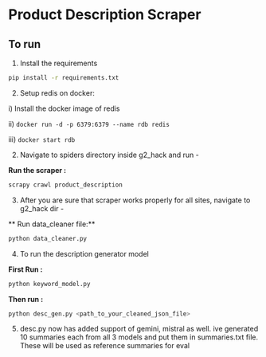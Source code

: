 # Product Description Scraper

## To run 

1. Install the requirements

  ```bash
  pip install -r requirements.txt
  ```
2. Setup redis on docker:

i) Install the docker image of redis

ii) ```
   docker run -d -p 6379:6379 --name rdb redis
     ```
     
iii) ```
   docker start rdb
     ```

2. Navigate to spiders directory inside g2_hack and run - 

  **Run the scraper :**

   ```bash
   scrapy crawl product_description
   ```

3. After you are sure that scraper works properly for all sites, navigate to g2_hack dir - 

  ** Run data_cleaner file:**

   ```bash
   python data_cleaner.py
   ```

4. To run the description generator model

  **First Run :**

  ```bash
  python keyword_model.py
  ```

  **Then run :**

  ```bash 
  python desc_gen.py <path_to_your_cleaned_json_file>
  ```

5. desc.py now has added support of gemini, mistral as well. ive generated 10 summaries each from all 3 models and put them in summaries.txt file. These will be used as reference summaries for eval
